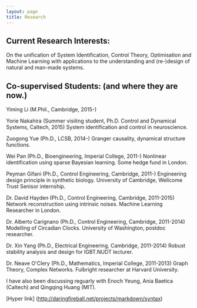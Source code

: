 ```yaml
---
layout: page
title: Research
---
```


## Current Research Interests: 

On the unification of System Identification, Control Theory, Optimisation and Machine Learning with applications to the understanding and (re-)design of natural and man-made systems.

## Co-supervised Students: (and where they are now.)

Yiming Li (M.Phil., Cambridge, 2015-) 

Yorie Nakahira (Summer visiitng student, Ph.D. Control and Dynamical Systems, Caltech, 2015) System identification and control in neuroscience.

Zuogong Yue (Ph.D., LCSB, 2014-) Granger causality, dynamical structure functions.

Wei Pan (Ph.D., Bioengineering, Imperial College, 2011-) Nonlinear identification using sparse Bayesian learning. Some hedge fund in London.

Peyman Gifani (Ph.D., Control Engineering, Cambridge, 2011-) Engineering design principle in synthetic biology. University of Cambridge, Wellcome Trust Senisor internship.

Dr. David Hayden (Ph.D., Control Engineering, Cambridge, 2011-2015) Network reconstruction using intrinsic noises. Machine Learning Researcher in London.

Dr. Alberto Carignano (Ph.D., Control Engineering, Cambridge, 2011-2014) Modelling of Circadian Clocks. University of Washington, postdoc researcher.

Dr. Xin Yang (Ph.D., Electrical Engineering, Cambridge, 2011-2014) Robust stability analysis and design for IGBT.NUDT lecturer.

Dr. Neave O'Clery (Ph.D., Mathematics, Imperial College, 2011-2013) Graph Theory, Complex Networks. Fulbright researcher at Harvard University.

I have also been discussing reguarly with Enoch Yeung, Ania Baetica (Caltech) and Qingqing Huang (MIT). 

[Hyper link] (http://daringfireball.net/projects/markdown/syntax)


